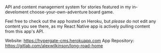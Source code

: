 API and content management system for stories featured in my in-develoment
choose-your-own-adventure board game.

Feel free to check out the app hosted on Heroku, but *please* do not edit any
content you see there, as my React Native app is actively pulling content from
this app's API.

Website: https://hypergate-cms.herokuapp.com
App Repository: https://gitlab.com/alexwilkinson/long-road-home
